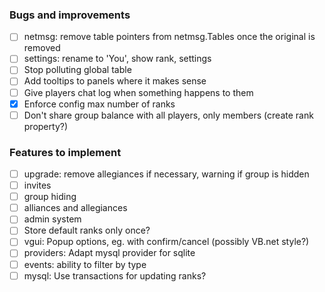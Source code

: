 ### Bugs and improvements
- [ ] netmsg: remove table pointers from netmsg.Tables once the original is removed
- [ ] settings: rename to 'You', show rank, settings
- [ ] Stop polluting global table
- [ ] Add tooltips to panels where it makes sense
- [ ] Give players chat log when something happens to them
- [x] Enforce config max number of ranks
- [ ] Don't share group balance with all players, only members (create rank property?)

### Features to implement
- [ ] upgrade: remove allegiances if necessary, warning if group is hidden
- [ ] invites
- [ ] group hiding
- [ ] alliances and allegiances
- [ ] admin system
- [ ] Store default ranks only once?  
- [ ] vgui: Popup options, eg. with confirm/cancel (possibly VB.net style?)
- [ ] providers: Adapt mysql provider for sqlite  
- [ ] events: ability to filter by type
- [ ] mysql: Use transactions for updating ranks?
